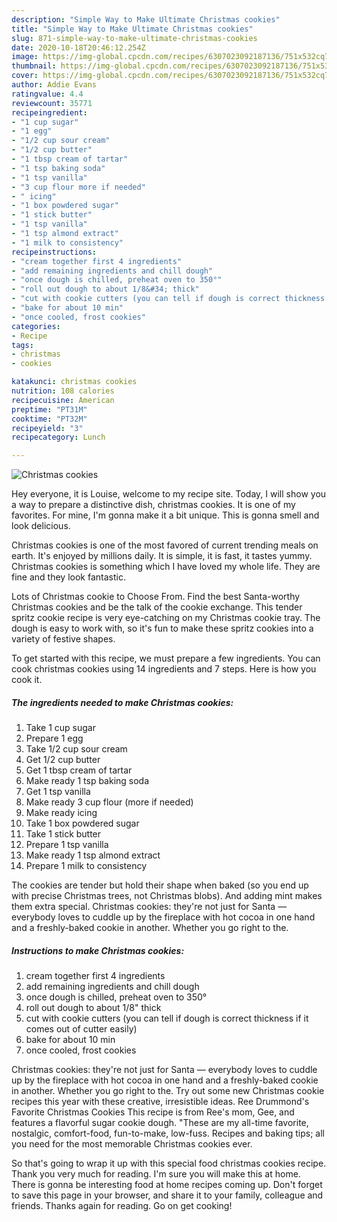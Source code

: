 ```yaml
---
description: "Simple Way to Make Ultimate Christmas cookies"
title: "Simple Way to Make Ultimate Christmas cookies"
slug: 871-simple-way-to-make-ultimate-christmas-cookies
date: 2020-10-18T20:46:12.254Z
image: https://img-global.cpcdn.com/recipes/6307023092187136/751x532cq70/christmas-cookies-recipe-main-photo.jpg
thumbnail: https://img-global.cpcdn.com/recipes/6307023092187136/751x532cq70/christmas-cookies-recipe-main-photo.jpg
cover: https://img-global.cpcdn.com/recipes/6307023092187136/751x532cq70/christmas-cookies-recipe-main-photo.jpg
author: Addie Evans
ratingvalue: 4.4
reviewcount: 35771
recipeingredient:
- "1 cup sugar"
- "1 egg"
- "1/2 cup sour cream"
- "1/2 cup butter"
- "1 tbsp cream of tartar"
- "1 tsp baking soda"
- "1 tsp vanilla"
- "3 cup flour more if needed"
- " icing"
- "1 box powdered sugar"
- "1 stick butter"
- "1 tsp vanilla"
- "1 tsp almond extract"
- "1 milk to consistency"
recipeinstructions:
- "cream together first 4 ingredients"
- "add remaining ingredients and chill dough"
- "once dough is chilled, preheat oven to 350°"
- "roll out dough to about 1/8&#34; thick"
- "cut with cookie cutters (you can tell if dough is correct thickness if it comes out of cutter easily)"
- "bake for about 10 min"
- "once cooled, frost cookies"
categories:
- Recipe
tags:
- christmas
- cookies

katakunci: christmas cookies 
nutrition: 108 calories
recipecuisine: American
preptime: "PT31M"
cooktime: "PT32M"
recipeyield: "3"
recipecategory: Lunch

---
```



![Christmas cookies](https://img-global.cpcdn.com/recipes/6307023092187136/751x532cq70/christmas-cookies-recipe-main-photo.jpg)

Hey everyone, it is Louise, welcome to my recipe site. Today, I will show you a way to prepare a distinctive dish, christmas cookies. It is one of my favorites. For mine, I'm gonna make it a bit unique. This is gonna smell and look delicious.

Christmas cookies is one of the most favored of current trending meals on earth. It's enjoyed by millions daily. It is simple, it is fast, it tastes yummy. Christmas cookies is something which I have loved my whole life. They are fine and they look fantastic.

Lots of Christmas cookie to Choose From. Find the best Santa-worthy Christmas cookies and be the talk of the cookie exchange. This tender spritz cookie recipe is very eye-catching on my Christmas cookie tray. The dough is easy to work with, so it&#39;s fun to make these spritz cookies into a variety of festive shapes.


To get started with this recipe, we must prepare a few ingredients. You can cook christmas cookies using 14 ingredients and 7 steps. Here is how you cook it.

<!--inarticleads1-->

##### The ingredients needed to make Christmas cookies:

1. Take 1 cup sugar
1. Prepare 1 egg
1. Take 1/2 cup sour cream
1. Get 1/2 cup butter
1. Get 1 tbsp cream of tartar
1. Make ready 1 tsp baking soda
1. Get 1 tsp vanilla
1. Make ready 3 cup flour (more if needed)
1. Make ready  icing
1. Take 1 box powdered sugar
1. Take 1 stick butter
1. Prepare 1 tsp vanilla
1. Make ready 1 tsp almond extract
1. Prepare 1 milk to consistency


The cookies are tender but hold their shape when baked (so you end up with precise Christmas trees, not Christmas blobs). And adding mint makes them extra special. Christmas cookies: they&#39;re not just for Santa — everybody loves to cuddle up by the fireplace with hot cocoa in one hand and a freshly-baked cookie in another. Whether you go right to the. 

<!--inarticleads2-->

##### Instructions to make Christmas cookies:

1. cream together first 4 ingredients
1. add remaining ingredients and chill dough
1. once dough is chilled, preheat oven to 350°
1. roll out dough to about 1/8&#34; thick
1. cut with cookie cutters (you can tell if dough is correct thickness if it comes out of cutter easily)
1. bake for about 10 min
1. once cooled, frost cookies


Christmas cookies: they&#39;re not just for Santa — everybody loves to cuddle up by the fireplace with hot cocoa in one hand and a freshly-baked cookie in another. Whether you go right to the. Try out some new Christmas cookie recipes this year with these creative, irresistible ideas. Ree Drummond&#39;s Favorite Christmas Cookies This recipe is from Ree&#39;s mom, Gee, and features a flavorful sugar cookie dough. &#34;These are my all-time favorite, nostalgic, comfort-food, fun-to-make, low-fuss. Recipes and baking tips; all you need for the most memorable Christmas cookies ever. 

So that's going to wrap it up with this special food christmas cookies recipe. Thank you very much for reading. I'm sure you will make this at home. There is gonna be interesting food at home recipes coming up. Don't forget to save this page in your browser, and share it to your family, colleague and friends. Thanks again for reading. Go on get cooking!

